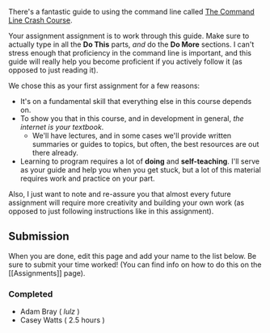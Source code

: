 There's a fantastic guide to using the command line called [The Command Line Crash Course](http://cli.learncodethehardway.org/book/). 

Your assignment assignment is to work through this guide. Make sure to actually type in all the **Do This** parts, *and* do the **Do More** sections. I can't stress enough that proficiency in the command line is important, and this guide will really help you become proficient if you actively follow it (as opposed to just reading it).

We chose this as your first assignment for a few reasons:

* It's on a fundamental skill that everything else in this course depends on.
* To show you that in this course, and in development in general, *the internet is your textbook*.
    * We'll have lectures, and in some cases we'll provide written summaries or guides to topics, but often, the best resources are out there already.
* Learning to program requires a lot of **doing** and **self-teaching**. I'll serve as your guide and help you when you get stuck, but a lot of this material requires work and practice on your part.


Also, I just want to note and re-assure you that almost every future assignment will require more creativity and building your own work (as opposed to just following instructions like in this assignment).

## Submission

When you are done, edit this page and add your name to the list below. Be sure to submit your time worked! (You can find info on how to do this on the [[Assignments]] page).

### Completed

* Adam Bray ( *lulz* )
* Casey Watts ( 2.5 hours )